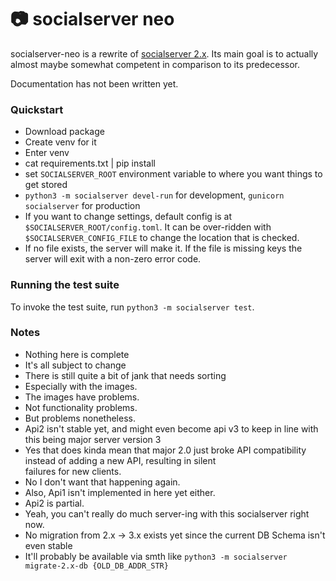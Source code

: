 # 📷 socialserver neo

socialserver-neo is a rewrite of [socialserver 2.x](https://www.github.com/niallasher/socialserver). Its main goal is to
actually almost maybe somewhat competent in comparison to its predecessor.

Documentation has not been written yet.

### Quickstart

- Download package
- Create venv for it
- Enter venv
- cat requirements.txt | pip install
- set ```SOCIALSERVER_ROOT``` environment variable to where you want things to get stored
- ```python3 -m socialserver devel-run``` for development, ```gunicorn socialserver``` for production
- If you want to change settings, default config is at ```$SOCIALSERVER_ROOT/config.toml```. It can be over-ridden with
  ```$SOCIALSERVER_CONFIG_FILE``` to change the location that is checked.
- If no file exists, the server will make it. If the file is missing keys the server will exit with a non-zero error 
  code.

### Running the test suite
To invoke the test suite, run  ```python3 -m socialserver test```.

### Notes

- Nothing here is complete
- It's all subject to change
- There is still quite a bit of jank that needs sorting
- Especially with the images.
- The images have problems.
- Not functionality problems.
- But problems nonetheless.
- Api2 isn't stable yet, and might even become api v3 to keep in line with this being major server version 3
- Yes that does kinda mean that major 2.0 just broke API compatibility instead of adding a new API, resulting in silent \
 failures for new clients.
- No I don't want that happening again.
- Also, Api1 isn't implemented in here yet either.
- Api2 is partial.
- Yeah, you can't really do much server-ing with this socialserver right now.
- No migration from 2.x -> 3.x exists yet since the current DB Schema isn't even stable
- It'll probably be available via smth like ```python3 -m socialserver migrate-2.x-db {OLD_DB_ADDR_STR}```